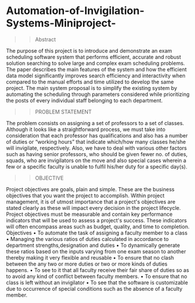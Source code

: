 # Automation-of-Invigilation-Systems-Miniproject-

>>Abstract

The purpose of this project is to introduce and demonstrate an exam scheduling software system that performs efficient, accurate and robust solution searching to solve large and complex exam scheduling problems. The paper describes the main features of the system and how the efficient data model significantly improves search efficiency and interactivity when compared to the manual efforts and time utilized to develop the same project. 
The main system proposal is to simplify the existing system by automating the scheduling through parameters considered while prioritizing the posts of every individual staff belonging to each department.

>>PROBLEM STATEMENT

The problem consists on assigning a set of professors to a set of classes. Although it looks like a straightforward process, we must take into consideration that each professor has qualifications and also has a number of duties or “working hours” that indicate which/how many classes he/she will invigilate, respectively. Also, we have to deal with various other factors such as having senior professors, who should be given fewer no. of duties, squads, who are invigilators on the move and also special cases wherein a few or a specific faculty is unable to fulfil his/her duty for a specific day(s). 

>>OBJECTIVE

Project objectives are goals, plain and simple. These are the business objectives that you want the project to accomplish. Within project management, it is of utmost importance that a project's objectives are stated clearly as these will impact every decision in the project lifecycle. Project objectives must be measurable and contain key performance indicators that will be used to assess a project's success. These indicators will often encompass areas such as budget, quality, and time to completion. 
Objectives
•	To automate the task of assigning a faculty member to a class 
•	Managing the various ratios of duties calculated in accordance to department strengths,designation and duties
•	To dynamically generate these ratios based on the inputs varying from one exam season to another thereby making it very flexible and reusable
•	To ensure that no clash between the any two or more duties or two or more kinds of duties happens.
•	To see to it that all faculty receive their fair share of duties so as to avoid any kind of conflict between faculty members. 
•	To ensure that no class is left without an invigilator 
•	To see that the software is customizable due to occurrence of special conditions such as the absence of a faculty member. 

